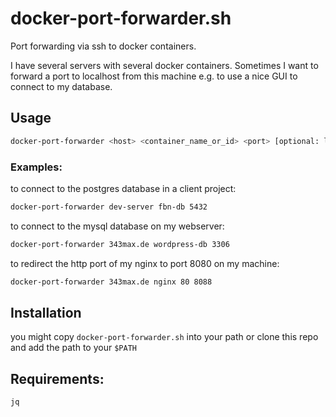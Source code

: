# docker-port-forwarder.sh

Port forwarding via ssh to docker containers.

I have several servers with several docker containers. Sometimes I want to forward a port to localhost from this machine e.g. to use a nice GUI to connect to my database.

## Usage

```sh
docker-port-forwarder <host> <container_name_or_id> <port> [optional: local port]
```

### Examples:

to connect to the postgres database in a client project:

```sh
docker-port-forwarder dev-server fbn-db 5432
```

to connect to the mysql database on my webserver:

```sh
docker-port-forwarder 343max.de wordpress-db 3306
```

to redirect the http port of my nginx to port 8080 on my machine:

```sh
docker-port-forwarder 343max.de nginx 80 8088
```

## Installation

you might copy `docker-port-forwarder.sh` into your path or clone this repo and add the path to your `$PATH`

## Requirements:

`jq`
